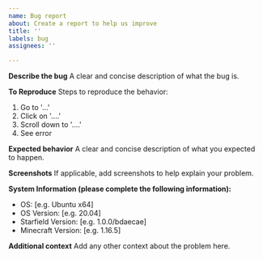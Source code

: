 ```yaml
---
name: Bug report
about: Create a report to help us improve
title: ''
labels: bug
assignees: ''

---
```


**Describe the bug**
A clear and concise description of what the bug is.

**To Reproduce**
Steps to reproduce the behavior:
1. Go to '...'
2. Click on '....'
3. Scroll down to '....'
4. See error

**Expected behavior**
A clear and concise description of what you expected to happen.

**Screenshots**
If applicable, add screenshots to help explain your problem.

**System Information (please complete the following information):**
 - OS: [e.g. Ubuntu x64]
 - OS Version: [e.g. 20.04]
 - Starfield Version: [e.g. 1.0.0/bdaecae]
 - Minecraft Version: [e.g. 1.16.5]

**Additional context**
Add any other context about the problem here.
